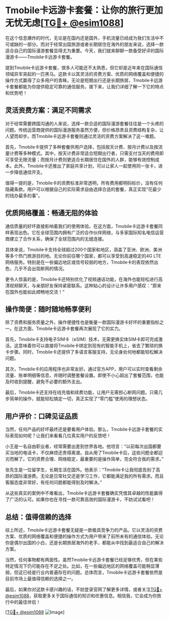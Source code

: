 # Tmobile卡远游卡套餐：让你的旅行更加无忧无虑[[TG💪+ @esim1088](https://t.me/s/esim1088)]

在这个信息爆炸的时代，无论是在国内还是国外，手机流量已经成为我们生活中不可或缺的一部分。而对于经常出国旅游或者长期居住在海外的朋友来说，选择一款适合自己的国际漫游套餐显得尤为重要。今天，我们就来聊聊一款备受好评的国际漫游卡——Tmobile卡远游卡套餐。

提到Tmobile卡远游卡套餐，很多人可能还不太熟悉，但它却是近年来在国际通信领域异军突起的一匹黑马。这款卡以其灵活的资费方案、优质的网络覆盖和便捷的操作方式赢得了众多用户的青睐。无论是短期出行还是长期旅居，Tmobile卡远游卡套餐都能为你提供稳定可靠的通信服务。接下来，让我们详细了解一下它的特点和优势吧！

## 灵活资费方案：满足不同需求

对于经常需要跨国沟通的人来说，选择一款合适的国际漫游套餐往往是一个头疼的问题。传统运营商提供的国际漫游服务虽然方便，但价格昂贵且资费结构复杂，让人望而却步。而Tmobile卡远游卡套餐则通过灵活的资费方案解决了这一难题。

首先，Tmobile卡提供了多种套餐供用户选择，包括按天计费、按月计费以及按流量计费等多种模式。其中，按天计费非常适合短期出行者，只需支付当天的费用即可享受无限流量；而按月计费则更适合长期居住在国外的人群，能够有效控制成本。此外，Tmobile卡还推出了家庭共享计划，可以让家人一起使用同一张卡，进一步降低通信开支。

值得一提的是，Tmobile卡的资费标准非常透明，所有费用都明码标价，没有任何隐藏条款。用户可以根据自己的实际需求自由选择合适的套餐，真正实现“花最少的钱办最多的事”。

## 优质网络覆盖：畅通无阻的体验

通信质量的好坏直接影响着我们的使用体验。在这方面，Tmobile卡远游卡套餐同样表现出色。它在全球范围内拥有广泛的合作伙伴网络，与多家国际知名电信运营商建立了合作关系，确保了全球范围内的无缝连接。

具体来说，Tmobile卡支持全球超过200个国家和地区，涵盖了亚洲、欧洲、美洲等多个热门旅游目的地。无论你前往哪个国家，都可以享受到高速稳定的4G LTE网络服务。特别是在一些偏远地区或信号较弱的地方，Tmobile卡的表现依然出色，几乎不会出现断网的情况。

更令人惊喜的是，Tmobile卡还特别优化了视频通话功能，在海外也能轻松进行高清视频聊天，与亲朋好友保持紧密联系。这种贴心的设计让许多用户感叹：“原来在国外也能如此顺畅地交流！”

## 操作简便：随时随地畅享便利

除了资费和服务质量之外，操作便捷性也是衡量一款国际漫游卡好坏的重要指标之一。在这方面，Tmobile卡远游卡套餐再次展现了它的实力。

首先，Tmobile卡支持电子SIM卡（eSIM）技术，无需更换实体SIM卡即可完成激活。这意味着你可以直接将Tmobile卡绑定到现有的智能手机上，省去了繁琐的换卡步骤。同时，Tmobile卡还提供了多语言客服支持，无论身处何地都能轻松解决问题。

其次，Tmobile卡的应用程序也非常友好。通过官方APP，用户可以实时查看剩余流量、账单明细等信息，并随时调整套餐设置。即使不小心超出了套餐范围，也能及时收到提醒，避免不必要的额外支出。

最后，Tmobile卡还支持在线充值和续费功能，让用户无需担心断网问题。只需几步简单的操作，就能轻松搞定一切，真正实现了“零门槛”使用的理想状态。

## 用户评价：口碑见证品质

当然，任何产品的好坏最终还是要看用户体验。那么，Tmobile卡远游卡套餐的实际表现如何呢？让我们来看看几位真实用户的反馈吧！

小王是一名自由职业者，经常需要出差到世界各地。他坦言：“以前每次出国都要买当地的电话卡，不仅麻烦还贵得离谱。自从用了Tmobile卡后，这些问题全都迎刃而解了。它的资费合理、网络稳定，最重要的是操作简单，完全符合我的需求。”

张先生是一位留学生，长期生活在国外。他表示：“Tmobile卡让我彻底告别了高昂的国际漫游费。无论是日常社交还是学习工作，它都能满足我的所有需求。而且客服态度非常好，有任何问题都能得到及时解决。”

从这些真实的案例中不难看出，Tmobile卡远游卡套餐确实凭借其卓越的性能赢得了广泛的认可。如果你也在寻找一款可靠高效的国际漫游卡，不妨试试看吧！

## 总结：值得信赖的选择

综上所述，Tmobile卡远游卡套餐无疑是一款极具竞争力的产品。它以灵活的资费方案、优质的网络覆盖和便捷的操作方式为用户带来了前所未有的通信体验。无论你是偶尔出国的小白，还是长期旅居海外的老手，都能从中找到最适合自己的解决方案。

当然，任何事物都有两面性。虽然Tmobile卡远游卡套餐已经足够优秀，但在某些特定情况下仍可能存在不足之处。比如，在一些偏远地区的网络覆盖可能稍显薄弱，但这已经是行业内普遍存在的问题。总体而言，Tmobile卡远游卡套餐依然是目前市场上最值得信赖的选择之一。

最后，如果你对这款卡感兴趣的话，不妨登录官网了解更多详情，或者关注[TG💪+ @esim1088](https://t.me/s/esim1088)，获取更多关于国际通信的知识和优惠信息。相信我，它会成为你旅行中的最佳伴侣！

[[TG💪+ @esim1088](https://t.me/s/esim1088) ![Image](https://i.postimg.cc/4NQfJmqS/Snipaste-2025-05-13-00-14-12.png)]